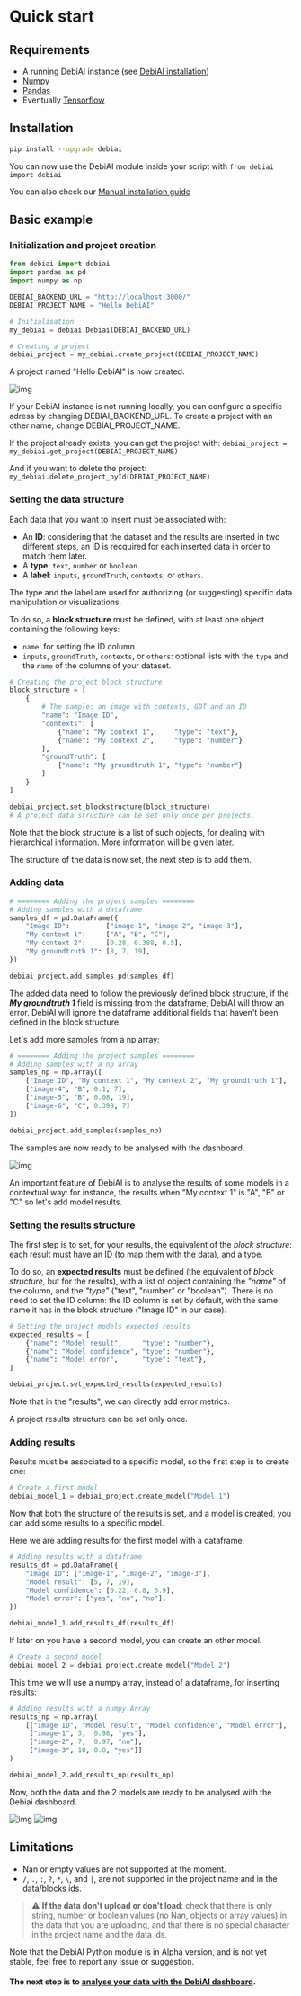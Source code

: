 # Quick start

## Requirements
* A running DebiAI instance (see [DebiAI installation](../../introduction/gettingStarted/installation/README.md))
* [Numpy](https://www.numpy.org/install)
* [Pandas](https://pandas.pydata.org/pandas-docs/stable/install.html)
* Eventually [Tensorflow](https://www.tensorflow.org/install)

## Installation

```bash
pip install --upgrade debiai
```
You can now use the DebiAI module inside your script with `from debiai import debiai`

You can also check our [Manual installation guide](./installation/manual.html)

## Basic example


### Initialization and project creation


```python
from debiai import debiai
import pandas as pd
import numpy as np

DEBIAI_BACKEND_URL = "http://localhost:3000/"
DEBIAI_PROJECT_NAME = "Hello DebiAI"

# Initialisation
my_debiai = debiai.Debiai(DEBIAI_BACKEND_URL)

# Creating a project
debiai_project = my_debiai.create_project(DEBIAI_PROJECT_NAME)
```

A project named "Hello DebiAI" is now created.

![img](./helloDebiai/HelloDebiAI_1.png)

If your DebiAI instance is not running locally, you can configure a specific adress by changing DEBIAI_BACKEND_URL. To create a project with an other name, change DEBIAI_PROJECT_NAME.

If the project already exists, you can get the project with: `debiai_project = my_debiai.get_project(DEBIAI_PROJECT_NAME)`

And if you want to delete the project: `my_debiai.delete_project_byId(DEBIAI_PROJECT_NAME)`


### Setting the data structure

Each data that you want to insert must be associated with:
- An **ID**: considering that the dataset and the results are inserted in two different steps, an ID is recquired for each inserted data in order to match them later.
- A **type**: `text`, `number` or `boolean`.
- A **label**: `inputs`, `groundTruth`, `contexts`, or `others`.

The type and the label are used for authorizing (or suggesting) specific data manipulation or visualizations.

To do so, a **block structure** must be defined, with at least one object containing the following keys:
- `name`: for setting the ID column
- `inputs`, `groundTruth`, `contexts`, or `others`: optional lists with the `type` and the `name` of the columns of your dataset.


```python
# Creating the project block structure
block_structure = [
    {
        # The sample: an image with contexts, GDT and an ID
        "name": "Image ID",
        "contexts": [
            {"name": "My context 1",     "type": "text"},
            {"name": "My context 2",     "type": "number"}
        ],
        "groundTruth": [
            {"name": "My groundtruth 1", "type": "number"}
        ]
    }
]

debiai_project.set_blockstructure(block_structure)
# A project data structure can be set only once per projects.
```

Note that the block structure is a list of such objects, for dealing with hierarchical information. More information will be given later.

The structure of the data is now set, the next step is to add them.

### Adding data

```python
# ======== Adding the project samples ========
# Adding samples with a dataframe
samples_df = pd.DataFrame({
    "Image ID":         ["image-1", "image-2", "image-3"],
    "My context 1":     ["A", "B", "C"],
    "My context 2":     [0.28, 0.388, 0.5],
    "My groundtruth 1": [8, 7, 19],
})

debiai_project.add_samples_pd(samples_df)
```

The added data need to follow the previously defined block structure, if the __*My groundtruth 1*__ field is missing from the dataframe, DebiAI will throw an error. DebiAI will ignore the dataframe additional fields that haven't been defined in the block structure.

Let's add more samples from a np array:

```python
# ======== Adding the project samples ========
# Adding samples with a np array
samples_np = np.array([
    ["Image ID", "My context 1", "My context 2", "My groundtruth 1"],
    ["image-4", "B", 0.1, 7],
    ["image-5", "B", 0.08, 19],
    ["image-6", "C", 0.398, 7]
])

debiai_project.add_samples(samples_np)
```
The samples are now ready to be analysed with the dashboard.

![img](./helloDebiai/HelloDebiAI_2.png)

An important feature of DebiAI is to analyse the results of some models in a contextual way: for instance, the results when "My context 1" is "A", "B" or "C" so let's add model results.


### Setting the results structure

The first step is to set, for your results, the equivalent of the *block structure*: each result must have an ID (to map them with the data), and a type.

To do so, an **expected results** must be defined (the equivalent of *block structure*, but for the results), with a list of object containing the *"name"* of the column, and the *"type"* ("text", "number" or "boolean"). There is no need to set the ID column: the ID column is set by default, with the same name it has in the block structure ("Image ID" in our case).


```python
# Setting the project models expected results
expected_results = [
    {"name": "Model result",     "type": "number"},
    {"name": "Model confidence", "type": "number"},
    {"name": "Model error",      "type": "text"},
]

debiai_project.set_expected_results(expected_results)
```

Note that in the "results", we can directly add error metrics.

A project results structure can be set only once.

### Adding results

Results must be associated to a specific model, so the first step is to create one:

```python
# Create a first model
debiai_model_1 = debiai_project.create_model("Model 1")
```

Now that both the structure of the results is set, and a model is created, you can add some results to a specific model.

Here we are adding results for the first model with a dataframe:

```python
# Adding results with a dataframe
results_df = pd.DataFrame({
    "Image ID": ["image-1", "image-2", "image-3"],
    "Model result": [5, 7, 19],
    "Model confidence": [0.22, 0.8, 0.9],
    "Model error": ["yes", "no", "no"],
})

debiai_model_1.add_results_df(results_df)
```

If later on you have a second model, you can create an other model.

```python
# Create a second model
debiai_model_2 = debiai_project.create_model("Model 2")
```

This time we will use a numpy array, instead of a dataframe, for inserting results:

```python
# Adding results with a numpy Array
results_np = np.array(
    [["Image ID", "Model result", "Model confidence", "Model error"],
     ["image-1", 3,  0.98, "yes"],
     ["image-2", 7,  0.97, "no"],
     ["image-3", 10, 0.8, "yes"]]
)

debiai_model_2.add_results_np(results_np)
```

Now, both the data and the 2 models are ready to be analysed with the Debiai dashboard.

![img](./helloDebiai/HelloDebiAI_3.png)
![img](./helloDebiai/HelloDebiAI_4.png)

## Limitations
- Nan or empty values are not supported at the moment.
- `/`, `.`, `:`, `?`, `*`, `\`, and `|`, are not supported in the project name and in the data/blocks ids.

> :warning: **If the data don't upload or don't load**: check that there is only string, number or boolean values (no Nan, objects or array values) in the data that you are uploading, and that there is no special character in the project name and the data ids.

Note that the DebiAI Python module is in Alpha version, and is not yet stable, feel free to report any issue or suggestion.

#### The next step is to [analyse your data with the DebiAI dashboard](../../dashboard/README.md).
